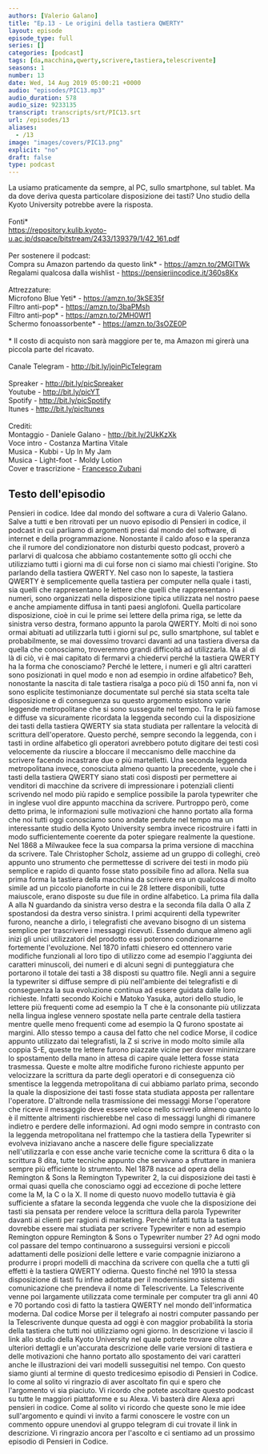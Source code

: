 ```yaml
---
authors: [Valerio Galano]
title: "Ep.13 - Le origini della tastiera QWERTY"
layout: episode
episode_type: full
series: []
categories: [podcast]
tags: [da,macchina,qwerty,scrivere,tastiera,telescrivente]
seasons: 1
number: 13
date: Wed, 14 Aug 2019 05:00:21 +0000
audio: "episodes/PIC13.mp3"
audio_duration: 578
audio_size: 9233135
transcript: transcripts/srt/PIC13.srt
url: /episodes/13
aliases: 
  - /13
image: "images/covers/PIC13.png"
explicit: "no"
draft: false
type: podcast
---
```

La usiamo praticamente da sempre, al PC, sullo smartphone, sul tablet. Ma da dove deriva questa particolare disposizione dei tasti? Uno studio della Kyoto University potrebbe avere la risposta.<br /><br />Fonti*<br /><a href="https://repository.kulib.kyoto-u.ac.jp/dspace/bitstream/2433/139379/1/42_161.pdf" rel="noopener">https://repository.kulib.kyoto-u.ac.jp/dspace/bitstream/2433/139379/1/42_161.pdf</a> <br /><br />Per sostenere il podcast:<br />Compra su Amazon partendo da questo link* - <a href="https://amzn.to/2MGITWk" rel="noopener">https://amzn.to/2MGITWk</a>  <br />Regalami qualcosa dalla wishlist - <a href="https://pensieriincodice.it/360s8Kx" rel="noopener">https://pensieriincodice.it/360s8Kx</a><br /><br />Attrezzature:<br />Microfono Blue Yeti* - <a href="https://amzn.to/3kSE35f" rel="noopener">https://amzn.to/3kSE35f</a>  <br />Filtro anti-pop* - <a href="https://amzn.to/3baPMsh" rel="noopener">https://amzn.to/3baPMsh</a>  <br />Filtro anti-pop* - <a href="https://amzn.to/2MH0Wf1" rel="noopener">https://amzn.to/2MH0Wf1</a>  <br />Schermo fonoassorbente* - <a href="https://amzn.to/3sOZE0P" rel="noopener">https://amzn.to/3sOZE0P</a>  <br /><br />* Il costo di acquisto non sarà maggiore per te, ma Amazon mi girerà una piccola parte del ricavato. <br /><br />Canale Telegram - <a href="http://bit.ly/joinPicTelegram" rel="noopener">http://bit.ly/joinPicTelegram</a> <br /><br />Spreaker - <a href="http://bit.ly/picSpreaker" rel="noopener">http://bit.ly/picSpreaker</a> <br />Youtube - <a href="http://bit.ly/picYT" rel="noopener">http://bit.ly/picYT</a> <br />Spotify - <a href="http://bit.ly/picSpotify" rel="noopener">http://bit.ly/picSpotify</a> <br />Itunes - <a href="http://bit.ly/picItunes" rel="noopener">http://bit.ly/picItunes</a> <br /><br />Crediti:<br />Montaggio - Daniele Galano - <a href="http://bit.ly/2UkKzXk" rel="noopener">http://bit.ly/2UkKzXk</a> <br />Voce intro - Costanza Martina Vitale<br />Musica - Kubbi - Up In My Jam<br />Musica - Light-foot - Moldy Lotion<br />Cover e trascrizione - <a href="https://it.linkedin.com/in/francesco-zubani-5957081a6" rel="noopener">Francesco Zubani</a>

<!-- more -->

## Testo dell'episodio

Pensieri in codice. Idee dal mondo del software a cura di Valerio Galano.
Salve a tutti e ben ritrovati per un nuovo episodio di Pensieri in codice,
il podcast in cui parliamo di argomenti presi dal mondo del software, di internet e della
programmazione. Nonostante il caldo afoso e la speranza che il rumore del condizionatore non
disturbi questo podcast, proverò a parlarvi di qualcosa che abbiamo costantemente sotto gli occhi
che utilizziamo tutti i giorni ma di cui forse non ci siamo mai chiesti l'origine. Sto parlando
della tastiera QWERTY. Nel caso non lo sapeste, la tastiera QWERTY è semplicemente quella tastiera
per computer nella quale i tasti, sia quelli che rappresentano le lettere che quelli che
rappresentano i numeri, sono organizzati nella disposizione tipica utilizzata nel nostro paese
e anche ampiamente diffusa in tanti paesi anglofoni. Quella particolare disposizione,
cioè in cui le prime sei lettere della prima riga, se lette da sinistra verso destra, formano
appunto la parola QWERTY. Molti di noi sono ormai abituati ad utilizzarla tutti i giorni sul pc,
sullo smartphone, sul tablet e probabilmente, se mai dovessimo trovarci davanti ad una tastiera
diversa da quella che conosciamo, troveremmo grandi difficoltà ad utilizzarla. Ma al di là di ciò,
vi è mai capitato di fermarvi a chiedervi perché la tastiera QWERTY ha la forma che conosciamo?
Perché le lettere, i numeri e gli altri caratteri sono posizionati in quel modo e non ad esempio in
ordine alfabetico? Beh, nonostante la nascita di tale tastiera risalga a poco più di 150 anni fa,
non vi sono esplicite testimonianze documentate sul perché sia stata scelta tale disposizione
e di conseguenza su questo argomento esistono varie leggende metropolitane che si sono susseguite
nel tempo. Tra le più famose e diffuse va sicuramente ricordata la leggenda secondo cui
la disposizione dei tasti della tastiera QWERTY sia stata studiata per rallentare la velocità
di scrittura dell'operatore. Questo perché, sempre secondo la leggenda, con i tasti in ordine
alfabetico gli operatori avrebbero potuto digitare dei testi così velocemente da riuscire a bloccare
il meccanismo delle macchine da scrivere facendo incastrare due o più martelletti. Una seconda
leggenda metropolitana invece, conosciuta almeno quanto la precedente, vuole che i tasti della
tastiera QWERTY siano stati così disposti per permettere ai venditori di macchine da scrivere
di impressionare i potenziali clienti scrivendo nel modo più rapido e semplice possibile la parola
typewriter che in inglese vuol dire appunto macchina da scrivere. Purtroppo però, come
detto prima, le informazioni sulle motivazioni che hanno portato alla forma che noi tutti oggi
conosciamo sono andate perdute nel tempo ma un interessante studio della Kyoto University
sembra invece ricostruire i fatti in modo sufficientemente coerente da poter spiegare
realmente la questione. Nel 1868 a Milwaukee fece la sua comparsa la prima versione di macchina da
scrivere. Tale Christopher Scholz, assieme ad un gruppo di colleghi, creò appunto uno strumento
che permettesse di scrivere dei testi in modo più semplice e rapido di quanto fosse stato possibile
fino ad allora. Nella sua prima forma la tastiera della macchina da scrivere era un qualcosa di
molto simile ad un piccolo pianoforte in cui le 28 lettere disponibili, tutte maiuscole,
erano disposte su due file in ordine alfabetico. La prima fila dalla A alla N guardando da sinistra
verso destra e la seconda fila dalla O alla Z spostandosi da destra verso sinistra. I primi
acquirenti della typewriter furono, neanche a dirlo, i telegrafisti che avevano bisogno di un
sistema semplice per trascrivere i messaggi ricevuti. Essendo dunque almeno agli inizi gli
unici utilizzatori del prodotto essi poterono condizionarne fortemente l'evoluzione. Nel 1870
infatti chiesero ed ottennero varie modifiche funzionali al loro tipo di utilizzo come ad
esempio l'aggiunta dei caratteri minuscoli, dei numeri e di alcuni segni di punteggiatura che
portarono il totale dei tasti a 38 disposti su quattro file. Negli anni a seguire la typewriter
si diffuse sempre di più nell'ambiente dei telegrafisti e di conseguenza la sua evoluzione
continua ad essere guidata dalle loro richieste. Infatti secondo Koichi e Matoko Yasuka, autori
dello studio, le lettere più frequenti come ad esempio la T che è la consonante più utilizzata
nella lingua inglese vennero spostate nella parte centrale della tastiera mentre quelle
meno frequenti come ad esempio la Q furono spostate ai margini. Allo stesso tempo a causa
del fatto che nel codice Morse, il codice appunto utilizzato dai telegrafisti, la Z si scrive in modo
molto simile alla coppia S-E, queste tre lettere furono piazzate vicine per dover minimizzare lo
spostamento della mano in attesa di capire quale lettera fosse stata trasmessa. Queste e molte
altre modifiche furono richieste appunto per velocizzare la scrittura da parte degli operatori
e di conseguenza ciò smentisce la leggenda metropolitana di cui abbiamo parlato prima,
secondo la quale la disposizione dei tasti fosse stata studiata apposta per rallentare
l'operatore. D'altronde nella trasmissione dei messaggi Morse l'operatore che riceve il messaggio
deve essere veloce nello scriverlo almeno quanto lo è il mittente altrimenti rischierebbe nel caso
di messaggi lunghi di rimanere indietro e perdere delle informazioni. Ad ogni modo sempre in contrasto
con la leggenda metropolitana nel frattempo che la tastiera della Typewriter si evolveva iniziavano
anche a nascere delle figure specializzate nell'utilizzarla e con esse anche varie
tecniche come la scrittura 6 dita o la scrittura 8 dita, tutte tecniche appunto che servivano a
sfruttare in maniera sempre più efficiente lo strumento. Nel 1878 nasce ad opera della
Remington & Sons la Remington Typewriter 2, la cui disposizione dei tasti è ormai quasi quella
che conosciamo oggi ad eccezione di poche lettere come la M, la C o la X. Il nome di
questo nuovo modello tuttavia è già sufficiente a sfatare la seconda leggenda che vuole che la
disposizione dei tasti sia pensata per rendere veloce la scrittura della parola Typewriter
davanti ai clienti per ragioni di marketing. Perché infatti tutta la tastiera dovrebbe essere
mai studiata per scrivere Typewriter e non ad esempio Remington oppure Remington & Sons o
Typewriter number 2? Ad ogni modo col passare del tempo continuarono a susseguirsi versioni e piccoli
adattamenti delle posizioni delle lettere e varie compagnie iniziarono a produrre i propri modelli
di macchina da scrivere con quella che a tutti gli effetti è la tastiera QWERTY odierna. Questo finché
nel 1910 la stessa disposizione di tasti fu infine adottata per il modernissimo sistema di
comunicazione che prendeva il nome di Telescrivente. La Telescrivente venne poi largamente utilizzata
come terminale per computer tra gli anni 40 e 70 portando così di fatto la tastiera QWERTY
nel mondo dell'informatica moderna. Dal codice Morse per il telegrafo ai nostri computer passando
per la Telescrivente dunque questa ad oggi è con maggior probabilità la storia della tastiera che
tutti noi utilizziamo ogni giorno. In descrizione vi lascio il link allo studio della Kyoto University
nel quale potrete trovare oltre a ulteriori dettagli e un'accurata descrizione delle varie
versioni di tastiera e delle motivazioni che hanno portato allo spostamento dei vari caratteri
anche le illustrazioni dei vari modelli susseguitisi nel tempo. Con questo siamo giunti al
termine di questo tredicesimo episodio di Pensieri in Codice. Io come al solito vi ringrazio di aver
ascoltato fin qui e spero che l'argomento vi sia piaciuto. Vi ricordo che potete ascoltare
questo podcast su tutte le maggiori piattaforme e su Alexa. Vi basterà dire Alexa apri pensieri
in codice. Come al solito vi ricordo che queste sono le mie idee sull'argomento e quindi vi
invito a farmi conoscere le vostre con un commento oppure unendovi al gruppo telegram di cui trovate
il link in descrizione. Vi ringrazio ancora per l'ascolto e ci sentiamo ad un prossimo episodio
di Pensieri in Codice.

